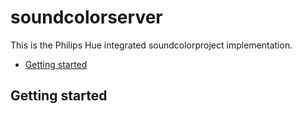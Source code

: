 
# soundcolorserver

This is the Philips Hue integrated soundcolorproject implementation.

* [Getting started]

[Getting started]: #getting-started
## Getting started
